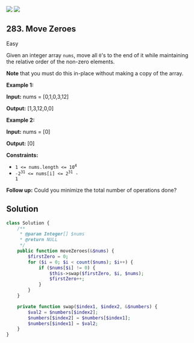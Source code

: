 [![](https://img.shields.io/github/stars/LeetCode-in-Php/LeetCode-in-Php?label=Stars&style=flat-square)](https://github.com/LeetCode-in-Php/LeetCode-in-Php)
[![](https://img.shields.io/github/forks/LeetCode-in-Php/LeetCode-in-Php?label=Fork%20me%20on%20GitHub%20&style=flat-square)](https://github.com/LeetCode-in-Php/LeetCode-in-Php/fork)

## 283\. Move Zeroes

Easy

Given an integer array `nums`, move all `0`'s to the end of it while maintaining the relative order of the non-zero elements.

**Note** that you must do this in-place without making a copy of the array.

**Example 1:**

**Input:** nums = [0,1,0,3,12]

**Output:** [1,3,12,0,0] 

**Example 2:**

**Input:** nums = [0]

**Output:** [0] 

**Constraints:**

*   <code>1 <= nums.length <= 10<sup>4</sup></code>
*   <code>-2<sup>31</sup> <= nums[i] <= 2<sup>31</sup> - 1</code>

**Follow up:** Could you minimize the total number of operations done?

## Solution

```php
class Solution {
    /**
     * @param Integer[] $nums
     * @return NULL
     */
    public function moveZeroes(&$nums) {
        $firstZero = 0;
        for ($i = 0; $i < count($nums); $i++) {
            if ($nums[$i] != 0) {
                $this->swap($firstZero, $i, $nums);
                $firstZero++;
            }
        }
    }

    private function swap($index1, $index2, &$numbers) {
        $val2 = $numbers[$index2];
        $numbers[$index2] = $numbers[$index1];
        $numbers[$index1] = $val2;
    }
}
```